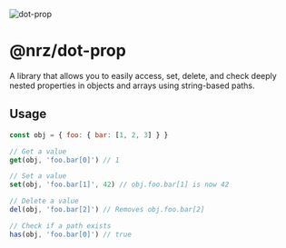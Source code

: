 ![dot-prop](https://github.com/user-attachments/assets/2f26fc9d-5f78-49cc-bb4b-6549e2233111)

# @nrz/dot-prop

A library that allows you to easily access, set, delete, and check
deeply nested properties in objects and arrays using string-based
paths.

## Usage

```js
const obj = { foo: { bar: [1, 2, 3] } }

// Get a value
get(obj, 'foo.bar[0]') // 1

// Set a value
set(obj, 'foo.bar[1]', 42) // obj.foo.bar[1] is now 42

// Delete a value
del(obj, 'foo.bar[2]') // Removes obj.foo.bar[2]

// Check if a path exists
has(obj, 'foo.bar[0]') // true
```
